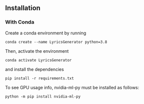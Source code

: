 

## Installation
### With Conda
Create a conda environment by running
```
conda create --name LyricsGenerator python=3.8
```
Then, activate the environment
```
conda activate LyricsGenerator
```
and install the dependencies
```
pip install -r requirements.txt
```

To see GPU usage info, nvidia-ml-py must be installed as follows:
```
python -m pip install nvidia-ml-py
```